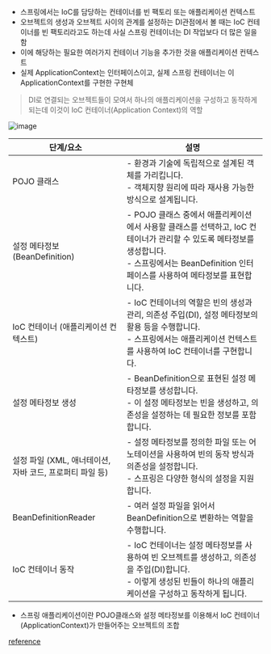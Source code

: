 - 스프링에서는 IoC를 담당하는 컨테이너를 빈 팩토리 또는 애플리케이션 컨텍스트
- 오브젝트의 생성과 오브젝트 사이의 관계를 설정하는 DI관점에서 볼 때는 IoC 컨테이너를 빈 팩토리라고도 하는데 사실 스프링 컨테이너는 DI 작업보다 더 많은 일을 함
- 이에 해당하는 필요한 여러가지 컨테이너 기능을 추가한 것을 애플리케이션 컨텍스트
- 실제 ApplicationContext는 인터페이스이고, 실제 스프링 컨테이너는 이 ApplicationContext를 구현한 구현체

> DI로 연결되는 오브젝트들이 모여서 하나의 애플리케이션을 구성하고 동작하게 되는데 이것이 IoC 컨테이너(Application Context)의 역할 

![image](https://img1.daumcdn.net/thumb/R1280x0/?scode=mtistory2&fname=https%3A%2F%2Fblog.kakaocdn.net%2Fdn%2FshuZv%2FbtrkinhK7Sl%2FKnQ4S25sCQizTyvgkQfR41%2Fimg.png)

| 단계/요소              | 설명                                                                                                                                                     |
|------------------------|----------------------------------------------------------------------------------------------------------------------------------------------------------|
| POJO 클래스             | - 환경과 기술에 독립적으로 설계된 객체를 가리킵니다. <br> - 객체지향 원리에 따라 재사용 가능한 방식으로 설계됩니다.                            |
| 설정 메타정보 (BeanDefinition) | - POJO 클래스 중에서 애플리케이션에서 사용할 클래스를 선택하고, IoC 컨테이너가 관리할 수 있도록 메타정보를 생성합니다. <br> - 스프링에서는 BeanDefinition 인터페이스를 사용하여 메타정보를 표현합니다. |
| IoC 컨테이너 (애플리케이션 컨텍스트) | - IoC 컨테이너의 역할은 빈의 생성과 관리, 의존성 주입(DI), 설정 메타정보의 활용 등을 수행합니다. <br> - 스프링에서는 애플리케이션 컨텍스트를 사용하여 IoC 컨테이너를 구현합니다. |
| 설정 메타정보 생성      | - BeanDefinition으로 표현된 설정 메타정보를 생성합니다. <br> - 이 설정 메타정보는 빈을 생성하고, 의존성을 설정하는 데 필요한 정보를 포함합니다.                   |
| 설정 파일 (XML, 애너테이션, 자바 코드, 프로퍼티 파일 등) | - 설정 메타정보를 정의한 파일 또는 어노테이션을 사용하여 빈의 동작 방식과 의존성을 설정합니다. <br> - 스프링은 다양한 형식의 설정을 지원합니다. |
| BeanDefinitionReader   | - 여러 설정 파일을 읽어서 BeanDefinition으로 변환하는 역할을 수행합니다.                                                                             |
| IoC 컨테이너 동작       | - IoC 컨테이너는 설정 메타정보를 사용하여 빈 오브젝트를 생성하고, 의존성을 주입(DI)합니다. <br> - 이렇게 생성된 빈들이 하나의 애플리케이션을 구성하고 동작하게 됩니다. |

- 스프링 애플리케이션이란 POJO클래스와 설정 메타정보를 이용해서 IoC 컨테이너(ApplicationContext)가 만들어주는 오브젝트의 조합

[reference](https://cyk0825.tistory.com/78)
